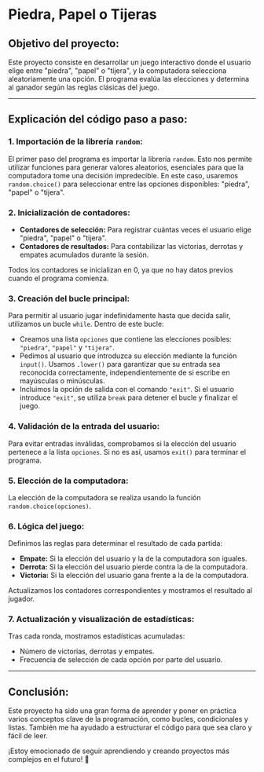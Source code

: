 # Piedra, Papel o Tijeras

## Objetivo del proyecto:
Este proyecto consiste en desarrollar un juego interactivo donde el usuario elige entre "piedra", "papel" o "tijera", y la computadora selecciona aleatoriamente una opción. El programa evalúa las elecciones y determina al ganador según las reglas clásicas del juego.

---

## Explicación del código paso a paso:

### 1. Importación de la librería `random`:
El primer paso del programa es importar la librería `random`. Esto nos permite utilizar funciones para generar valores aleatorios, esenciales para que la computadora tome una decisión impredecible. En este caso, usaremos `random.choice()` para seleccionar entre las opciones disponibles: "piedra", "papel" o "tijera".

### 2. Inicialización de contadores:
- **Contadores de selección:** Para registrar cuántas veces el usuario elige "piedra", "papel" o "tijera".
- **Contadores de resultados:** Para contabilizar las victorias, derrotas y empates acumulados durante la sesión.

Todos los contadores se inicializan en 0, ya que no hay datos previos cuando el programa comienza.

### 3. Creación del bucle principal:
Para permitir al usuario jugar indefinidamente hasta que decida salir, utilizamos un bucle `while`. Dentro de este bucle:
- Creamos una lista `opciones` que contiene las elecciones posibles: `"piedra"`, `"papel"` y `"tijera"`.
- Pedimos al usuario que introduzca su elección mediante la función `input()`. Usamos `.lower()` para garantizar que su entrada sea reconocida correctamente, independientemente de si escribe en mayúsculas o minúsculas.
- Incluimos la opción de salida con el comando `"exit"`. Si el usuario introduce `"exit"`, se utiliza `break` para detener el bucle y finalizar el juego.

### 4. Validación de la entrada del usuario:
Para evitar entradas inválidas, comprobamos si la elección del usuario pertenece a la lista `opciones`. Si no es así, usamos `exit()` para terminar el programa.

### 5. Elección de la computadora:
La elección de la computadora se realiza usando la función `random.choice(opciones)`.

### 6. Lógica del juego:
Definimos las reglas para determinar el resultado de cada partida:
- **Empate:** Si la elección del usuario y la de la computadora son iguales.
- **Derrota:** Si la elección del usuario pierde contra la de la computadora.
- **Victoria:** Si la elección del usuario gana frente a la de la computadora.

Actualizamos los contadores correspondientes y mostramos el resultado al jugador.

### 7. Actualización y visualización de estadísticas:
Tras cada ronda, mostramos estadísticas acumuladas:
- Número de victorias, derrotas y empates.
- Frecuencia de selección de cada opción por parte del usuario.

---

## Conclusión:
Este proyecto ha sido una gran forma de aprender y poner en práctica varios conceptos clave de la programación, como bucles, condicionales y listas. También me ha ayudado a estructurar el código para que sea claro y fácil de leer.

¡Estoy emocionado de seguir aprendiendo y creando proyectos más complejos en el futuro! 🚀
